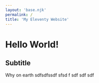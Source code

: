```yaml
---
layout: 'base.njk'
permalink: /
title: 'My Eleventy Website'
---
```


# Hello World!
## Subtitle
Why on earth
sdfsdfssdf
sfsd
f
sdf
sdf
sdf